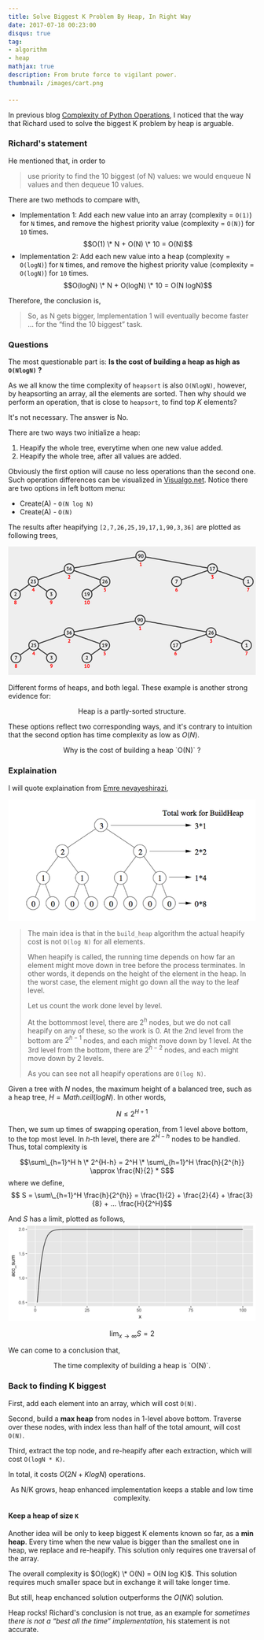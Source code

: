 ```yaml
---
title: Solve Biggest K Problem By Heap, In Right Way
date: 2017-07-18 00:23:00
disqus: true
tag:
- algorithm
- heap
mathjax: true
description: From brute force to vigilant power.
thumbnail: /images/cart.png

---
```


In previous blog [Complexity of Python Operations](/posts/complexity-of-python-operations/), I noticed that the way that Richard used to solve the biggest K problem by heap is arguable. 

### Richard's statement

He mentioned that, in order to

> use priority to find the 10 biggest (of N) values: we would enqueue N values and then dequeue 10 values.

There are two methods to compare with,

- Implementation 1: Add each new value into an array (complexity = `O(1)`) for `N` times, and remove the highest priority value (complexity = `O(N)`) for `10` times. $$O(1) \* N + O(N) \* 10 = O(N)$$
- Implementation 2: Add each new value into a heap (complexity = `O(logN)`) for `N` times, and remove the highest priority value (complexity = `O(logN)`) for `10` times. $$O(logN) \* N + O(logN) \* 10 = O(N logN)$$

Therefore, the conclusion is,

> So, as N gets bigger, Implementation 1 will eventually become faster ... for the “find the 10 biggest” task.

### Questions

The most questionable part is: **Is the cost of building a heap as high as `O(NlogN)` ?**

As we all know the time complexity of `heapsort` is also `O(NlogN)`, however, by heapsorting an array, all the elements are sorted. Then why should we perform an operation, that is close to `heapsort`, to find top $K$ elements?

It's not necessary. The answer is No.

There are two ways two initialize a heap:
1. Heapify the whole tree, everytime when one new value added.
2. Heapify the whole tree, after all values are added.

Obviously the first option will cause no less operations than the second one. Such operation differences can be visualized in [Visualgo.net](https://visualgo.net/en/heap). 
Notice there are two options in left bottom menu:

- Create(A) - `O(N log N)`
- Create(A) - `O(N)`

The results after heapifying `[2,7,26,25,19,17,1,90,3,36]` are plotted as following trees,

![The two options generate different heaps, both of which satisfy the principle of heap. ](/images/heap-two-examples.png?width=50)

Different forms of heaps, and both legal. These example is another strong evidence for:

<center> Heap is a partly-sorted structure. </center>

These options reflect two corresponding ways, and it's contrary to intuition that the second option has time complexity as low as $O(N)$. 

<center> Why is the cost of building a heap `O(N)` ? </center>



### Explaination

I will quote explaination from [Emre nevayeshirazi](https://stackoverflow.com/questions/9755721/how-can-building-a-heap-be-on-time-complexity),

![Given a tree with height=3, the bottommost nodes require 0 swapping operation, and the topmost node requires 3 swapping operations in worst cases. ](/images/heap-build-work.png?width=50)

> The main idea is that in the `build_heap` algorithm the actual heapify cost is not `O(log N)` for all elements.
> 
> When heapify is called, the running time depends on how far an element might move down in tree before the process terminates. In other words, it depends on the height of the element in the heap. In the worst case, the element might go down all the way to the leaf level.
>
>Let us count the work done level by level.
>
> At the bottommost level, there are $2^{h}$ nodes, but we do not call heapify on any of these, so the work is 0. At the 2nd level from the bottom are $2^{h − 1}$ nodes, and each might move down by 1 level. At the 3rd level from the bottom, there are $2^{h − 2}$ nodes, and each might move down by 2 levels.
>
> As you can see not all heapify operations are `O(log N)`.


Given a tree with $N$ nodes, the maximum height of a balanced tree, such as a heap tree, $H = Math.ceil(log N)$. In other words, 

$$ N \le 2^{H+1} $$

Then, we sum up times of swapping operation, from 1 level above bottom, to the top most level. In $h$-th level, there are $2^{H-h}$ nodes to be handled. Thus, total complexity is

$$\sum\_{h=1}^H h \* 2^{H-h} = 2^H \* \sum\_{h=1}^H \frac{h}{2^{h}} \approx \frac{N}{2} * S$$
where we define,
$$ S = \sum\_{h=1}^H \frac{h}{2^{h}} = \frac{1}{2} + \frac{2}{4} + \frac{3}{8} + ... \frac{H}{2^H}$$

And $S$ has a limit, plotted as follows,
![Using R to visualize the limit of $S$.](/images/heap-limit.png)

$$ \lim_{x\to\infty} S = 2 $$

We can come to a conclusion that, 

<center>The time complexity of building a heap is `O(N)`.</center>

### Back to finding K biggest

First, add each element into an array, which will cost `O(N)`.

Second, build a **max heap** from nodes in 1-level above bottom. Traverse over these nodes, with index less than half of the total amount, will cost `O(N)`.

Third, extract the top node, and re-heapify after each extraction, which will cost `O(logN * K)`.

In total, it costs $O(2 N + K logN)$ operations. 

<center>As N/K grows, heap enhanced implementation keeps a stable and low time complexity.</center>


#### Keep a heap of size `K`

Another idea will be only to keep biggest K elements known so far, as a **min heap**. Every time when the new value is bigger than the smallest one in heap, we replace and re-heapify. This solution only requires one traversal of the array.

The overall complexity is $O(logK) \* O(N) = O(N log K)$. This solution requires much smaller space but in exchange it will take longer time.

But still, heap enchanced solution outperforms the $O(NK)$ solution.


Heap rocks! Richard's conclusion is not true, as an example for *sometimes there is not a “best all the time” implementation*, his statement is not accurate.








